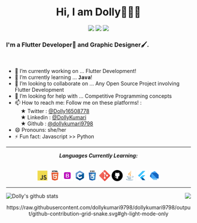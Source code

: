 <h1 align="center">Hi, I am Dolly👋👩‍💻</h1>
<p align="center">
  <img src="https://visitor-badge.laobi.icu/badge?page_id=dollykumari9798">
  <img src="https://img.shields.io/github/followers/dollykumari9798?label=Follow&style=social)[(https://github.com/dollykumari9798">
  <img src="https://shields.io/github/stars/dollykumari9798?label=Stars&style=social)[(https://github.com/dollykumari9798">
</p>
<h3>I'm a Flutter Developer📱 and Graphic Designer🖌️.</h3>
<br />


- 🔭 I’m currently working on ... Flutter Development!
- 🌱 I’m currently learning ... <strong><tt>Java</tt></strong>!
- 👯 I’m looking to collaborate on ... Any Open Source Project involving Flutter Development
- 🤔 I’m looking for help with ... Competitive Programming concepts
- 📫 How to reach me: Follow me on these platforms! :<br> &nbsp;&nbsp;&nbsp; &#9733; Twitter : <a href="https://twitter.com/Dolly16508778">@Dolly16508778</a><br> &nbsp;&nbsp;&nbsp; &#9733; Linkedin : <a href="https://www.linkedin.com/in/dollykumari9798/">@DollyKumari</a><br> &nbsp;&nbsp;&nbsp; &#9733; Github : <a href="https://github.com/dollykumari9798/">@dollykumari9798</a>
- 😄 Pronouns: she/her
- ⚡ Fun fact: Javascript >> Python

<hr>

<p align="center">
<i><b>Languages Currently Learning:</b></i> 
  <br><br>
  <div align="center">
  <code><img height="30" src="icons/js_icon.svg"></code>
  <code><img height="30" src="icons/html5_icon.svg"></code>
  <code><img height="30" src="icons/bootstrap_icon.svg"></code>
  <code><img height="30" src="icons/c.svg"></code>
  <code><img height="30" src="icons/css3_icon.svg"></code>
  <code><img height="30" src="icons/git_icon.svg"></code>
  <code><img height="30" src="icons/github_icon.svg"></code>
  <code><img height="30" src="icons/java_icon.svg"></code>
    <code><img height="30" src="icons/flutter.svg"></code>
    <code><img height="30" src="icons/dart.svg"></code>
  </div>
</p>

<hr>

![Dolly's github stats](https://github-readme-stats.vercel.app/api?username=dollykumari9798&show_icons=true&hide_border=true)
<img align="right" src="https://github-readme-stats.vercel.app/api/top-langs/?username=dollykumari9798&layout=compact&title_color=fff&text_color=fff&bg_color=151515" />


<p align="center">
https://raw.githubusercontent.com/dollykumari9798/dollykumari9798/output/github-contribution-grid-snake.svg#gh-light-mode-only
<!-- <img src="github-user-contribution.svg" alt="snake"> -->
</p>
